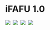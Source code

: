 # iFAFU 1.0
![](https://img.shields.io/badge/license-GPL-blue)&nbsp;&nbsp;![](https://img.shields.io/badge/language-java-orange.svg)&nbsp;&nbsp;![](https://img.shields.io/badge/version-1.0-yellow)&nbsp;&nbsp;![](https://img.shields.io/badge/platform-Android-lightgrey.svg)
